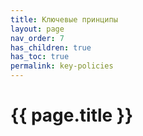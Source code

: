 ```yaml
---
title: Ключевые принципы
layout: page
nav_order: 7
has_children: true
has_toc: true
permalink: key-policies
---
```


# {{ page.title }}
